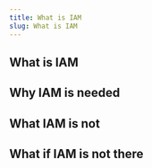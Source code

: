 ```yaml
---
title: What is IAM
slug: What is IAM
---
```


## What is IAM


## Why IAM is needed


## What IAM is not


## What if IAM is not there